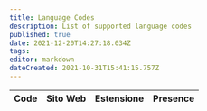 ```yaml
---
title: Language Codes
description: List of supported language codes
published: true
date: 2021-12-20T14:27:18.034Z
tags:
editor: markdown
dateCreated: 2021-10-31T15:41:15.757Z
---
```


<table id="languages">
  <thead>
    <tr>
      <th style="text-align:left">Code</th>
      <th style="text-align:left">Sito Web</th>
      <th style="text-align:left">Estensione</th>
      <th style="text-align:left">Presence</th>
    </tr>
  </thead>
  <tbody>
  </tbody>
</table>
